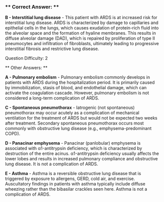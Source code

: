 ### ** Correct Answer: **

**B - Interstitial lung disease** - This patient with ARDS is at increased risk for interstitial lung disease. ARDS is characterized by damage to capillaries and epithelial cells in the lungs, which causes exudation of protein-rich fluid into the alveolar space and the formation of hyaline membranes. This results in diffuse alveolar damage (DAD), which is repaired by proliferation of type II pneumocytes and infiltration of fibroblasts, ultimately leading to progressive interstitial fibrosis and restrictive lung disease.

Question Difficulty: 2

** Other Answers: **

**A - Pulmonary embolism** - Pulmonary embolism commonly develops in patients with ARDS during the hospitalization period. It is primarily caused by immobilization, stasis of blood, and endothelial damage, which can activate the coagulation cascade. However, pulmonary embolism is not considered a long-term complication of ARDS.

**C - Spontaneous pneumothorax** - Iatrogenic (not spontaneous) pneumothorax may occur acutely as a complication of mechanical ventilation for the treatment of ARDS but would not be expected two weeks after treatment. Secondary spontaneous pneumothorax occurs most commonly with obstructive lung disease (e.g., emphysema-predominant COPD).

**D - Panacinar emphysema** - Panacinar (panlobular) emphysema is associated with α1-antitrypsin deficiency, which is characterized by destruction of the entire acinus. α1-antitrypsin deficiency usually affects the lower lobes and results in increased pulmonary compliance and obstructive lung disease. It is not a complication of ARDS.

**E - Asthma** - Asthma is a reversible obstructive lung disease that is triggered by exposure to allergens, GERD, cold air, and exercise. Auscultatory findings in patients with asthma typically include diffuse wheezing rather than the bibasilar crackles seen here. Asthma is not a complication of ARDS.

